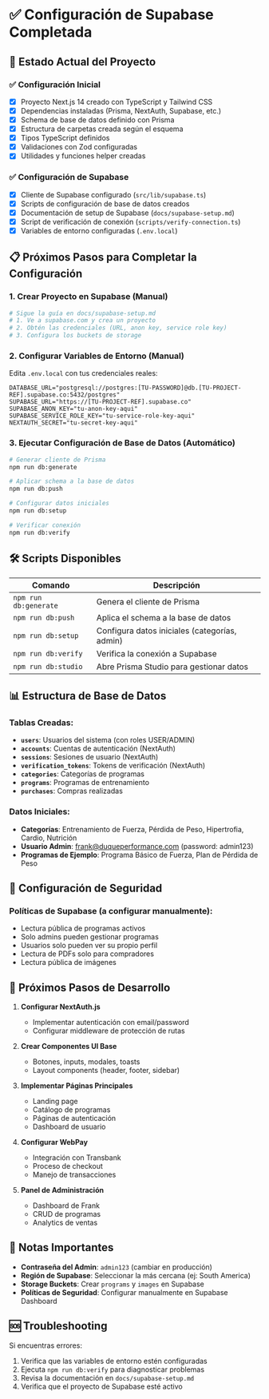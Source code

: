 # ✅ Configuración de Supabase Completada

## 🎉 Estado Actual del Proyecto

### ✅ Configuración Inicial
- [x] Proyecto Next.js 14 creado con TypeScript y Tailwind CSS
- [x] Dependencias instaladas (Prisma, NextAuth, Supabase, etc.)
- [x] Schema de base de datos definido con Prisma
- [x] Estructura de carpetas creada según el esquema
- [x] Tipos TypeScript definidos
- [x] Validaciones con Zod configuradas
- [x] Utilidades y funciones helper creadas

### ✅ Configuración de Supabase
- [x] Cliente de Supabase configurado (`src/lib/supabase.ts`)
- [x] Scripts de configuración de base de datos creados
- [x] Documentación de setup de Supabase (`docs/supabase-setup.md`)
- [x] Script de verificación de conexión (`scripts/verify-connection.ts`)
- [x] Variables de entorno configuradas (`.env.local`)

## 📋 Próximos Pasos para Completar la Configuración

### 1. **Crear Proyecto en Supabase** (Manual)
```bash
# Sigue la guía en docs/supabase-setup.md
# 1. Ve a supabase.com y crea un proyecto
# 2. Obtén las credenciales (URL, anon key, service role key)
# 3. Configura los buckets de storage
```

### 2. **Configurar Variables de Entorno** (Manual)
Edita `.env.local` con tus credenciales reales:
```env
DATABASE_URL="postgresql://postgres:[TU-PASSWORD]@db.[TU-PROJECT-REF].supabase.co:5432/postgres"
SUPABASE_URL="https://[TU-PROJECT-REF].supabase.co"
SUPABASE_ANON_KEY="tu-anon-key-aqui"
SUPABASE_SERVICE_ROLE_KEY="tu-service-role-key-aqui"
NEXTAUTH_SECRET="tu-secret-key-aqui"
```

### 3. **Ejecutar Configuración de Base de Datos** (Automático)
```bash
# Generar cliente de Prisma
npm run db:generate

# Aplicar schema a la base de datos
npm run db:push

# Configurar datos iniciales
npm run db:setup

# Verificar conexión
npm run db:verify
```

## 🛠️ Scripts Disponibles

| Comando | Descripción |
|---------|-------------|
| `npm run db:generate` | Genera el cliente de Prisma |
| `npm run db:push` | Aplica el schema a la base de datos |
| `npm run db:setup` | Configura datos iniciales (categorías, admin) |
| `npm run db:verify` | Verifica la conexión a Supabase |
| `npm run db:studio` | Abre Prisma Studio para gestionar datos |

## 📊 Estructura de Base de Datos

### Tablas Creadas:
- **`users`**: Usuarios del sistema (con roles USER/ADMIN)
- **`accounts`**: Cuentas de autenticación (NextAuth)
- **`sessions`**: Sesiones de usuario (NextAuth)
- **`verification_tokens`**: Tokens de verificación (NextAuth)
- **`categories`**: Categorías de programas
- **`programs`**: Programas de entrenamiento
- **`purchases`**: Compras realizadas

### Datos Iniciales:
- **Categorías**: Entrenamiento de Fuerza, Pérdida de Peso, Hipertrofia, Cardio, Nutrición
- **Usuario Admin**: frank@duqueperformance.com (password: admin123)
- **Programas de Ejemplo**: Programa Básico de Fuerza, Plan de Pérdida de Peso

## 🔐 Configuración de Seguridad

### Políticas de Supabase (a configurar manualmente):
- Lectura pública de programas activos
- Solo admins pueden gestionar programas
- Usuarios solo pueden ver su propio perfil
- Lectura de PDFs solo para compradores
- Lectura pública de imágenes

## 🚀 Próximos Pasos de Desarrollo

1. **Configurar NextAuth.js**
   - Implementar autenticación con email/password
   - Configurar middleware de protección de rutas

2. **Crear Componentes UI Base**
   - Botones, inputs, modales, toasts
   - Layout components (header, footer, sidebar)

3. **Implementar Páginas Principales**
   - Landing page
   - Catálogo de programas
   - Páginas de autenticación
   - Dashboard de usuario

4. **Configurar WebPay**
   - Integración con Transbank
   - Proceso de checkout
   - Manejo de transacciones

5. **Panel de Administración**
   - Dashboard de Frank
   - CRUD de programas
   - Analytics de ventas

## 📝 Notas Importantes

- **Contraseña del Admin**: `admin123` (cambiar en producción)
- **Región de Supabase**: Seleccionar la más cercana (ej: South America)
- **Storage Buckets**: Crear `programs` y `images` en Supabase
- **Políticas de Seguridad**: Configurar manualmente en Supabase Dashboard

## 🆘 Troubleshooting

Si encuentras errores:
1. Verifica que las variables de entorno estén configuradas
2. Ejecuta `npm run db:verify` para diagnosticar problemas
3. Revisa la documentación en `docs/supabase-setup.md`
4. Verifica que el proyecto de Supabase esté activo 